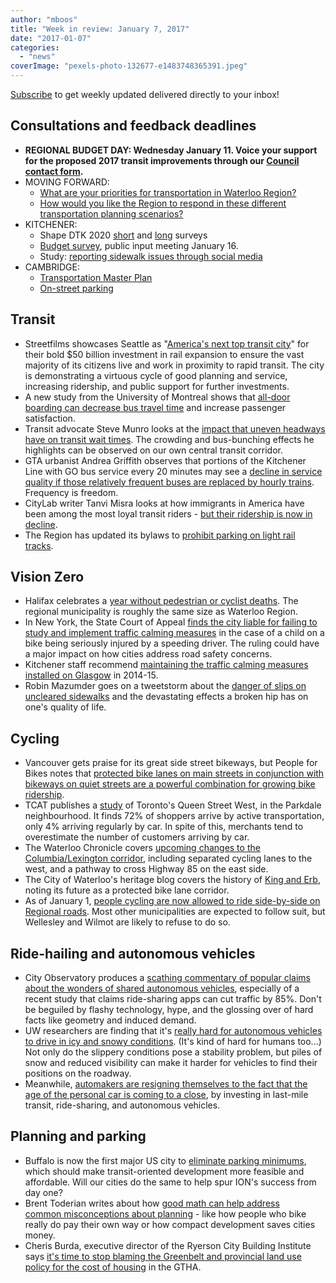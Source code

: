 ```yaml
---
author: "mboos"
title: "Week in review: January 7, 2017"
date: "2017-01-07"
categories: 
  - "news"
coverImage: "pexels-photo-132677-e1483748365391.jpeg"
---
```


[Subscribe](https://eepurl.com/4Mtkf) to get weekly updated delivered directly to your inbox!

## Consultations and feedback deadlines

- **REGIONAL BUDGET DAY: Wednesday January 11. Voice your support for the proposed 2017 transit improvements through our [Council contact form](https://contact.tritag.ca/budget2017/).**
- MOVING FORWARD:
    - [What are your priorities for transportation in Waterloo Region?](https://www.peakdemocracy.ca/portals/153/Forum_449/Issue_1719)
    - [How would you like the Region to respond in these different transportation planning scenarios?](https://www.peakdemocracy.ca/portals/153/Issue_1747)
- KITCHENER:
    - Shape DTK 2020 [short](https://www.peakdemocracy.ca/1767) and [long](https://www.peakdemocracy.ca/1764) surveys
    - [Budget survey](https://www.peakdemocracy.ca/portals/154/Issue_1761), public input meeting January 16.
    - Study: [reporting sidewalk issues through social media](https://rhea.uwaterloo.ca/smartsidewalks/)
- CAMBRIDGE:
    - [Transportation Master Plan](https://www.peakdemocracy.ca/portals/155/Issue_1740)
    - [On-street parking](https://www.peakdemocracy.ca/portals/155/Issue_1745)

<!--more-->

## Transit

- Streetfilms showcases Seattle as "[America's next top transit city](https://transitcenter.org/2017/01/03/seattle-americas-next-top-transit-city/)" for their bold $50 billion investment in rail expansion to ensure the vast majority of its citizens live and work in proximity to rapid transit. The city is demonstrating a virtuous cycle of good planning and service, increasing ridership, and public support for further investments.
- A new study from the University of Montreal shows that [all-door boarding can decrease bus travel time](https://usa.streetsblog.org/2017/01/04/all-door-boarding-can-save-time-for-bus-riders-if-transit-agencies-embrace-it/) and increase passenger satisfaction.
- Transit advocate Steve Munro looks at the [impact that uneven headways have on transit wait times](https://stevemunro.ca/2016/12/31/calculating-the-effect-of-uneven-headways/). The crowding and bus-bunching effects he highlights can be observed on our own central transit corridor.
- GTA urbanist Andrea Griffith observes that portions of the Kitchener Line with GO bus service every 20 minutes may see a [decline in service quality if those relatively frequent buses are replaced by hourly trains](https://www.instagram.com/p/BOu1K4sghak/). Frequency is freedom.
- CityLab writer Tanvi Misra looks at how immigrants in America have been among the most loyal transit riders - [but their ridership is now in decline](https://www.citylab.com/commute/2017/01/the-newest-americans-getting-off-the-bus/512048/).
- The Region has updated its bylaws to [prohibit parking on light rail tracks](https://rapidtransit.regionofwaterloo.ca/en/News/index.aspx?newsId=97b3e80e-b6d6-48fa-a91c-d718ccced754).

## Vision Zero

- Halifax celebrates a [year without pedestrian or cyclist deaths](https://www.metronews.ca/news/halifax/2017/01/02/zero-pedestrian-and-cyclist-fatalities-in-2016.html). The regional municipality is roughly the same size as Waterloo Region.
- In New York, the State Court of Appeal [finds the city liable for failing to study and implement traffic calming measures](https://www.transalt.org/news/releases/9832) in the case of a child on a bike being seriously injured by a speeding driver. The ruling could have a major impact on how cities address road safety concerns.
- Kitchener staff recommend [maintaining the traffic calming measures installed on Glasgow](https://kitchener.ca.granicus.com/MetaViewer.php?view_id=2&event_id=382&meta_id=37598) in 2014-15.
- Robin Mazumder goes on a tweetstorm about the [danger of slips on uncleared sidewalks](https://twitter.com/i/moments/817062467163525121) and the devastating effects a broken hip has on one's quality of life.

## Cycling

- Vancouver gets praise for its great side street bikeways, but People for Bikes notes that [protected bike lanes on main streets in conjunction with bikeways on quiet streets are a powerful combination for growing bike ridership](https://www.peopleforbikes.org/blog/entry/side-street-bikeways-are-great-if-you-have-protected-bike-lanes-too).
- TCAT publishes a [study](https://www.tcat.ca/knowledge-centre/bike-lanes-on-street-parking-and-business_-a-study-of-queen-street-west-in-torontos-parkdale-neighbourhood/) of Toronto's Queen Street West, in the Parkdale neighbourhood. It finds 72% of shoppers arrive by active transportation, only 4% arriving regularly by car. In spite of this, merchants tend to overestimate the number of customers arriving by car.
- The Waterloo Chronicle covers [upcoming changes to the Columbia/Lexington corridor](https://www.waterloochronicle.ca/news-story/7046204-building-a-better-east-west-link-in-waterloo/), including separated cycling lanes to the west, and a pathway to cross Highway 85 on the east side.
- The City of Waterloo's heritage blog covers the history of [King and Erb](https://waterlooheritage.com/2016/06/01/160-years-of-change-at-the-corner-of-king-and-erb/), noting its future as a protected bike lane corridor.
- As of January 1, [people cycling are now allowed to ride side-by-side on Regional roads](https://www.therecord.com/news-story/7053878-side-by-side-cycling-legal-in-region/). Most other municipalities are expected to follow suit, but Wellesley and Wilmot are likely to refuse to do so.

## Ride-hailing and autonomous vehicles

- City Observatory produces a [scathing commentary of popular claims about the wonders of shared autonomous vehicles](https://cityobservatory.org/pollyannas-ride-sharing-breakthrough/), especially of a recent study that claims ride-sharing apps can cut traffic by 85%. Don't be beguiled by flashy technology, hype, and the glossing over of hard facts like geometry and induced demand.
- UW researchers are finding that it's [really hard for autonomous vehicles to drive in icy and snowy conditions](https://beta.theglobeandmail.com/report-on-business/self-driver-error-tests-show-some-cold-snowy-facts-about-self-driving-vehicles/article33487193/). (It's kind of hard for humans too...) Not only do the slippery conditions pose a stability problem, but piles of snow and reduced visibility can make it harder for vehicles to find their positions on the roadway.
- Meanwhile, [automakers are resigning themselves to the fact that the age of the personal car is coming to a close](https://www.therecord.com/news-story/7037918-automakers-prepare-for-an-america-that-s-over-the-whole-car-thing/), by investing in last-mile transit, ride-sharing, and autonomous vehicles.

## Planning and parking

- Buffalo is now the first major US city to [eliminate parking minimums](https://usa.streetsblog.org/2017/01/03/buffalo-becomes-first-major-city-to-eliminate-damaging-parking-rules/), which should make transit-oriented development more feasible and affordable. Will our cities do the same to help spur ION's success from day one?
- Brent Toderian writes about how [good math can help address common misconceptions about planning](https://www.metronews.ca/views/opinion/2017/01/03/math-myth-busting-our-worst-urban-planning-misconceptions.html) - like how people who bike really do pay their own way or how compact development saves cities money.
- Cheris Burda, executive director of the Ryerson City Building Institute says [it's time to stop blaming the Greenbelt and provincial land use policy for the cost of housing](https://www.theglobeandmail.com/opinion/stop-blaming-the-greenbelt-for-housing-prices/article33450009/) in the GTHA.
